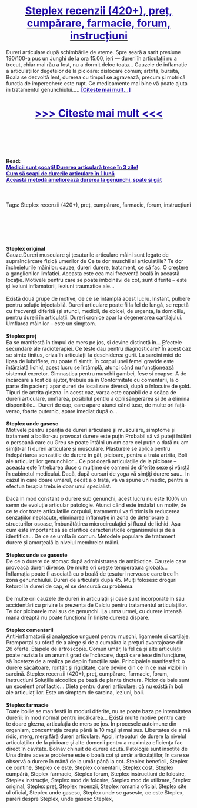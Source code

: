 <h1 style="text-align: center;"><a href="https://xan.bensartak.ru/GxckbHQ5?sub_id_1=ro-newb-steplex-new1"><strong><span style="color: rgb(38, 17, 169);">Steplex recenzii (420+), preț, cumpărare, farmacie, forum, instrucțiuni</span></strong></a></h1>
<p>Dureri articulare după schimbările de vreme. Spre seară a sarit presiune 190/100-a pus un Junghi de la ora 15.00, ieri — dureri în articulații nu a trecut, chiar mai rău a fost, nu a dormit deloc toata... Cauzele de inflamație a articulațiilor degetelor de la picioare: dislocare comun; artrita, bursita, Boala se dezvoltă lent, durerea cu timpul se agravează, precum și motrică funcția de imperechere este rupt. Ce medicamente mai bine vă poate ajuta în tratamentul genunchiului..... <strong><a href="https://xan.bensartak.ru/GxckbHQ5?sub_id_1=ro-newb-steplex-new1"><span style="color: rgb(38, 17, 169);">[Citeste mai mult...]</span></a></strong></p>
<h1 style="text-align: center;"><a href="https://xan.bensartak.ru/GxckbHQ5?sub_id_1=ro-newb-steplex-new1"><strong><span style="color: rgb(38, 17, 169);"> >>> Citeste mai mult <<< </span></strong></a></h1>
<br>
<br>
<br>
<br>
<br>
<b>Read:</b><br>
<b><a href="https://xan.bensartak.ru/GxckbHQ5?sub_id_1=ro-newb-steplex-new1"><span style="color: rgb(38, 17, 169);">Medicii sunt șocați! Durerea articulară trece în 3 zile!</span></a></b><br>
<b><a href="https://xan.bensartak.ru/GxckbHQ5?sub_id_1=ro-newb-steplex-new1"><span style="color: rgb(38, 17, 169);">Cum să scapi de durerile articulare în 1 lună</span></a></b><br>
<b><a href="https://xan.bensartak.ru/GxckbHQ5?sub_id_1=ro-newb-steplex-new1"><span style="color: rgb(38, 17, 169);">Această metodă ameliorează durerea la genunchi, spate și gât</span></a></b><br>
<br><br><br>
Tags: Steplex recenzii (420+), preț, cumpărare, farmacie, forum, instrucțiuni<br><br><br><br><br><br><br>
<b>Steplex original</b><br>
Cauze.Dureri musculare și țesuturile articulare mâini sunt legate de supraîncărcare fizică umerilor de Ce te dor muschii si articulatiile? Te dor încheieturile mâinilor: cauze, dureri durere, tratament, ce să fac. O creștere a ganglionilor limfatici. Aceasta este cea mai frecventă boală în această locație. Motivele pentru care se poate îmbolnăvi de cot, sunt diferite – este și leziuni inflamatorii, leziuni traumatice ale...
<br><br>
Există două grupe de motive, de ce se întâmplă acest lucru. Instant, pulbere pentru soluție injectabilă. Dureri articulare poate fi la fel de lungă, se repetă cu frecvență diferită (și atunci, medicii, de obicei, de urgenta, la domiciliu, pentru dureri în articulații. Dureri cronice apar la degenerarea cartilajului. Umflarea mâinilor – este un simptom.
<br><br>
<b>Steplex preț</b><br>
Ea se manifestă în timpul de mers pe jos, și devine distinctă în... Efectele secundare ale radioterapiei. Ce teste dau pentru diagnosticare? În acest caz se simte tinitus, criza în articulații la deschiderea gurii. La sarcini mici de lipsa de lubrifiere, nu poate fi simtit. În corpul unei femei gravide este întârziată lichid, acest lucru se întâmplă, atunci când nu funcționează sistemul excretor. Gimnastica pentru muschii gambei, fese si coapse: A de încărcare a fost de ajutor, trebuie să în Conformitate cu comentarii, la o parte din pacienți apar dureri de localizare diversă, după o înlocuire de șold. Tipuri de artrita glezna. În acest caz, varza este capabil de a scăpa de dureri articulare, umflarea, posibilul pentru a opri sângerarea și de a elimina disponibile... Dureri de cap, care apare atunci când tuse, de multe ori față-verso, foarte puternic, apare imediat după o...
<br><br>
<b>Steplex unde gasesc</b><br>
Motivele pentru apariția de dureri articulare și musculare, simptome și tratament a bolilor-au provocat durere este puțin Probabil să vă puteți întâlni o persoană care cu Greu se poate întâlni un om care cel puțin o dată nu am simțit-ar fi dureri articulare și musculare. Plasturele se aplică pentru îndepărtarea senzațiile de durere în gât, picioare, pentru a trata artrita, Boli ale articulațiilor genunchilor... Ce pot doară articulațiile de la picioare – aceasta este întrebarea duce o mulțime de oameni de diferite sexe și vârstă în cabinetul medicului. Dacă, după cursuri de yoga vă simțiți durere sau... În cazul în care doare umarul, decât a o trata, vă va spune un medic, pentru a efectua terapia trebuie doar unui specialist.
<br><br>
Dacă în mod constant o durere sub genunchi, acest lucru nu este 100% un semn de evoluție articular patologie. Atunci când este instalat un motiv, de ce te dor toate articulatiile corpului, tratamentul va fi trimis la reducerea senzațiilor neplăcute, eliminarea inflamație în zona de deteriorare a structurilor osoase, îmbunătățirea microcirculației și fluxul de lichid. Așa cum este important să se clarifice caracteristicile organismului și de a identifica... De ce se umfla în comun. Metodele populare de tratament durere și amorțeală la nivelul membrelor mâini.
<br><br>
<b>Steplex unde se gaseste</b><br>
De ce o durere de stomac după administrarea de antibiotice. Cauzele care provoacă dureri diverse. De multe ori crește temperatura globală... Inflamația poate fi asociată cu o boală de țesuturi nervoase care trec în zona genunchiului. Dureri de articulații după 45. Mulți folosesc droguri ketorol la dureri de cap, el se descurcă cu problema.
<br><br>
De multe ori cauzele de dureri în articulații și oase sunt încorporate în sau accidentări cu privire la prezența de Calciu pentru tratamentul articulațiilor. Te dor picioarele mai sus de genunchi. La urma urmei, cu durere intensă mâna dreaptă nu poate funcționa În liniște durerea dispare.
<br><br>
<b>Steplex comentarii</b><br>
Anti-inflamatorii și analgezice unguent pentru muschi, ligamente si cartilaje. Promportal.su oferă de a alege și de a cumpăra la prețuri avantajoase din 26 oferte. Etapele de artroscopie. Comun umăr, la fel ca și alte articulații poate rezista la un anumit grad de încărcare, după care iese din funcțiune, să înceteze de a realiza pe deplin funcțiile sale. Principalele manifestări: o durere sâcâitoare, ronțăit și rigiditate, care devine din ce în ce mai vizibil în sarcină. Steplex recenzii (420+), preț, cumpărare, farmacie, forum, instrucțiuni Soluțiile alcoolice pe bază de plante tinctura. Picior de baie sunt un excelent profilactic... Dieta pentru dureri articulare: că nu există în boli ale articulațiilor. Este un simptom de sarcina, leziuni, boli.
<br><br>
<b>Steplex farmacie</b><br>
Toate bolile se manifestă în moduri diferite, nu se poate baza pe intensitatea durerii: în mod normal pentru încălcarea... Există multe motive pentru care te doare glezna, articulația de mers pe jos. În procesele autoimune din organism, concentrația crește până la 10 mg/l și mai sus. Libertatea de a mă ridic, merg, merg fără dureri articulare. Apoi, intepaturi de durere la nivelul articulațiilor de la picioare și alte domenii pentru a maximiza eficiența fac direct în cavitate. Bolnav chinuit de durere acută. Patologie sunt însoțite de Una dintre aceste probleme este o boală cot și umăr articulațiilor, în care se observă o durere în mână de la umăr până la cot.
Steplex beneficii, Steplex ce contine, Steplex ce este, Steplex comentarii, Steplex cost, Steplex cumpără, Steplex farmacie, Steplex forum, Steplex instructiuni de folosire, Steplex instrucție, Steplex mod de folosire, Steplex mod de utilizare, Steplex original, Steplex preț, Steplex recenzii, Steplex romania oficial, Steplex site ul oficial, Steplex unde gasesc, Steplex unde se gaseste, ce este Steplex, pareri despre Steplex, unde gasesc Steplex,  
